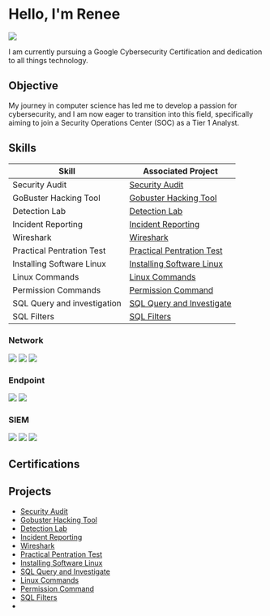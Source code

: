 # Hello, I'm Renee 
<a href="https://www.linkedin.com/in/renee-brown-williams/"><img src="https://img.shields.io/badge/-LinkedIn-0072b1?&style=for-the-badge&logo=linkedin&logoColor=white" /></a>


I am currently pursuing a Google Cybersecurity Certification and dedication to all things technology. 
## Objective

My journey in computer science has led me to develop a passion for cybersecurity, and I am now eager to transition into this field, specifically aiming to join a Security Operations Center (SOC) as a Tier 1 Analyst.

## Skills

| Skill                                         | Associated Project         |
|-----------------------------------------------|----------------------------|
| Security Audit                                | <a href="https://github.com/williamsbrownrenee/Security-Audit">Security Audit</a> |
| GoBuster Hacking Tool                         | <a href="https://github.com/williamsbrownrenee/gobusterhacktool">Gobuster Hacking Tool</a> |
| Detection Lab                                 | <a href="https://github.com/williamsbrownrenee/Detection-Lab">Detection Lab</a> |
| Incident Reporting                            | <a href="https://github.com/williamsbrownrenee/Incident-Reporting">Incident Reporting</a> |
| Wireshark                                     | <a href="https://github.com/williamsbrownrenee/WireShark-">Wireshark</a> |
| Practical Pentration Test                     | <a href="https://github.com/williamsbrownrenee/Practical-Penetration-testing-">Practical Pentration Test</a> |
| Installing Software Linux                     | <a href="https://github.com/williamsbrownrenee/Installing-Software-Linux">Installing Software Linux</a> |
| Linux Commands                                | <a href="https://github.com/williamsbrownrenee/Linux-Commands">Linux Commands</a>
| Permission Commands                           | <a href="https://github.com/williamsbrownrenee/Permission-Commands">Permission Command</a>  |
| SQL Query and investigation                   | <a href="https://github.com/williamsbrownrenee/SQL-Query-and-Investigation"> SQL Query and Investigate</a> |
| SQL Filters                                   | <a href="https://github.com/williamsbrownrenee/SQL-Filter">SQL Filters</a> |
### Network
<div>
    <img src="https://img.shields.io/badge/-Wireshark-1679A7?&style=for-the-badge&logo=Wireshark&logoColor=white" />
    <img src="https://img.shields.io/badge/-Suricata-EF3B2D?&style=for-the-badge&logo=Suricata&logoColor=white" />
    <img src="https://img.shields.io/badge/-Zeek-777BB4?&style=for-the-badge&logo=Zeek&logoColor=white" />
</div>

### Endpoint
<div>
    <img src="https://img.shields.io/badge/-Microsoft_Defender_for_Endpoint-00A4EF?&style=for-the-badge&logo=Microsoft&logoColor=white" />
    <img src="https://img.shields.io/badge/-Velociraptor-4B275F?&style=for-the-badge&logo=Velociraptor&logoColor=white" />
</div>

### SIEM
<div>
    <img src="https://img.shields.io/badge/-Microsoft_Sentinel-0078D4?&style=for-the-badge&logo=Microsoft&logoColor=white" />
    <img src="https://img.shields.io/badge/-Splunk-000000?&style=for-the-badge&logo=Splunk&logoColor=white" />
    <img src="https://img.shields.io/badge/-Elastic-005571?&style=for-the-badge&logo=Elastic&logoColor=white" />
</div>

## Certifications


## Projects
-  <a href="https://github.com/williamsbrownrenee/Security-Audit">Security Audit</a>
- <a href="https://github.com/williamsbrownrenee/gobusterhacktool">Gobuster Hacking Tool</a> 
- <a href="https://github.com/williamsbrownrenee/Detection-Lab">Detection Lab</a>
- <a href="https://github.com/williamsbrownrenee/Incident-Reporting">Incident Reporting</a>
- <a href="https://github.com/williamsbrownrenee/WireShark-">Wireshark</a>
- <a href="https://github.com/williamsbrownrenee/Practical-Penetration-testing-">Practical Pentration Test</a>
- <a href="https://github.com/williamsbrownrenee/Installing-Software-Linux">Installing Software Linux</a>
-  <a href="https://github.com/williamsbrownrenee/SQL-Query-and-Investigation"> SQL Query and Investigate</a> 
- <a href="https://github.com/williamsbrownrenee/Linux-Commands">Linux Commands</a>
- <a href="https://github.com/williamsbrownrenee/Permission-Commands">Permission Command</a>
- <a href="https://github.com/williamsbrownrenee/SQL-Filter">SQL Filters</a> 
- 
